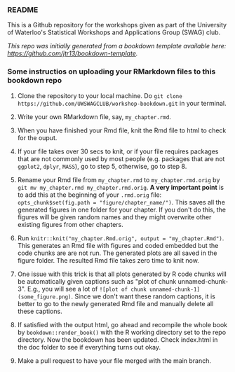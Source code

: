 ### README

This is a Github repository for the workshops given as part of the University of Waterloo's Statistical Workshops and Applications Group (SWAG) club.

*This repo was initially generated from a bookdown template available here: https://github.com/jtr13/bookdown-template.*


### Some instructios on uploading your RMarkdown files to this bookdown repo

1. Clone the repository to your local machine. Do `git clone https://github.com/UWSWAGCLUB/workshop-bookdown.git` in your terminal.

2. Write your own RMarkdown file, say, `my_chapter.rmd`. 

3. When you have finished your Rmd file, knit the Rmd file to html to check for the ouput.

4. If your file takes over 30 secs to knit, or if your file requires packages that are not commonly used by most people (e.g. packages that are not `ggplot2`, 
`dplyr`, `MASS`), go to step 5, otherwise, go to step 8.

5. Rename your Rmd file from `my_chapter.rmd` to `my_chapter.rmd.orig` by `git mv my_chapter.rmd my_chapter.rmd.orig`. **A very important point** is to add this at the beginning of 
your `.rmd.orig` file: `opts_chunk$set(fig.path = "figure/chapter_name/")`. This saves all the generated figures in one folder for your chapter. If you don't do this, the figures
will be given random names and they might overwrite other existing figures from other chapters.

6. Run `knitr::knit("my_chapter.Rmd.orig", output = "my_chapter.Rmd")`. This generates an Rmd file with figures and coded embedded but the code chunks are are not run.
The generated plots are all saved in the figure folder. The resulted Rmd file takes zero time to knit now.

7. One issue with this trick is that all plots generated by R code chunks will be automatically given captions such as "plot of chunk unnamed-chunk-3". E.g., you will see
a lot of `![plot of chunk unnamed-chunk-1](some_figure.png)`. Since we don't want these random captions, it is better to go to the newly generated Rmd file and manually delete 
all these captions.

8. If satisfied with the output html, go ahead and recompile the whole book by `bookdown::render_book()` with the R working directory set to the repo directory. Now the bookdown
has been updated. Check index.html in the doc folder to see if everything turns out okay.

9. Make a pull request to have your file merged with the main branch.

